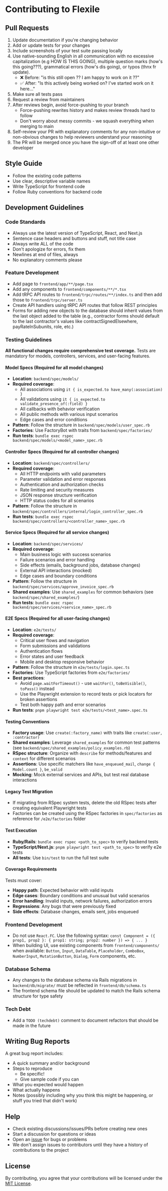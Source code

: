 # Contributing to Flexile

## Pull Requests

1. Update documentation if you're changing behavior
2. Add or update tests for your changes
3. Include screenshots of your test suite passing locally
4. Use native-sounding English in all communication with no excessive capitalization (e.g HOW IS THIS GOING), multiple question marks (how's this going???), grammatical errors (how's dis going), or typos (thnx fr update).
   - ❌ Before: "is this still open ?? I am happy to work on it ??"
   - ✅ After: "Is this actively being worked on? I've started work on it here…"
5. Make sure all tests pass
6. Request a review from maintainers
7. After reviews begin, avoid force-pushing to your branch
   - Force-pushing rewrites history and makes review threads hard to follow
   - Don't worry about messy commits - we squash everything when merging to main
8. Self-review your PR with explanatory comments for any non-intuitive or non-obvious changes to help reviewers understand your reasoning
9. The PR will be merged once you have the sign-off of at least one other developer

## Style Guide

- Follow the existing code patterns
- Use clear, descriptive variable names
- Write TypeScript for frontend code
- Follow Ruby conventions for backend code

## Development Guidelines

### Code Standards

- Always use the latest version of TypeScript, React, and Next.js
- Sentence case headers and buttons and stuff, not title case
- Always write ALL of the code
- Don't apologize for errors, fix them
- Newlines at end of files, always
- No explanatory comments please

### Feature Development

- Add page to `frontend/app/**/page.tsx`
- Add any components to `frontend/components/**/*.tsx`
- Add tRPC API routes to `frontend/trpc/routes/**/index.ts` and then add those to `frontend/trpc/server.ts`
- Create API handlers using tRPC API routes that follow REST principles
- Forms for adding new objects to the database should inherit values from the last object added to the table (e.g., contractor forms should default to the last contractor's values like contractSignedElsewhere, payRateInSubunits, role, etc.)

### Testing Guidelines

**All functional changes require comprehensive test coverage.** Tests are mandatory for models, controllers, services, and user-facing features.

#### Model Specs (Required for all model changes)

- **Location**: `backend/spec/models/`
- **Required coverage**:
  - All associations using `it { is_expected.to have_many(:association) }`
  - All validations using `it { is_expected.to validate_presence_of(:field) }`
  - All callbacks with behavior verification
  - All public methods with various input scenarios
  - Edge cases and error conditions
- **Pattern**: Follow the structure in `backend/spec/models/user_spec.rb`
- **Factories**: Use FactoryBot with traits from `backend/spec/factories/`
- **Run tests**: `bundle exec rspec backend/spec/models/<model_name>_spec.rb`

#### Controller Specs (Required for all controller changes)

- **Location**: `backend/spec/controllers/`
- **Required coverage**:
  - All HTTP endpoints with valid parameters
  - Parameter validation and error responses
  - Authentication and authorization checks
  - Rate limiting and security measures
  - JSON response structure verification
  - HTTP status codes for all scenarios
- **Pattern**: Follow the structure in `backend/spec/controllers/internal/login_controller_spec.rb`
- **Run tests**: `bundle exec rspec backend/spec/controllers/<controller_name>_spec.rb`

#### Service Specs (Required for all service changes)

- **Location**: `backend/spec/services/`
- **Required coverage**:
  - Main business logic with success scenarios
  - Failure scenarios and error handling
  - Side effects (emails, background jobs, database changes)
  - External API interactions (mocked)
  - Edge cases and boundary conditions
- **Pattern**: Follow the structure in `backend/spec/services/approve_invoice_spec.rb`
- **Shared examples**: Use `shared_examples` for common behaviors (see `backend/spec/shared_examples/`)
- **Run tests**: `bundle exec rspec backend/spec/services/<service_name>_spec.rb`

#### E2E Specs (Required for all user-facing changes)

- **Location**: `e2e/tests/`
- **Required coverage**:
  - Critical user flows and navigation
  - Form submissions and validations
  - Authentication flows
  - Error states and user feedback
  - Mobile and desktop responsive behavior
- **Pattern**: Follow the structure in `e2e/tests/login.spec.ts`
- **Factories**: Use TypeScript factories from `e2e/factories/`
- **Best practices**:
  - Avoid `page.waitForTimeout()` - use `waitFor()`, `toBeVisible()`, `toPass()` instead
  - Use the Playwright extension to record tests or pick locators for broken assertions
  - Test both happy path and error scenarios
- **Run tests**: `pnpm playwright test e2e/tests/<test_name>.spec.ts`

#### Testing Conventions

- **Factory usage**: Use `create(:factory_name)` with traits like `create(:user, :contractor)`
- **Shared examples**: Leverage `shared_examples` for common test patterns (see `backend/spec/shared_examples/policy_examples.rb`)
- **RSpec structure**: Organize with `describe` for methods/features and `context` for different scenarios
- **Assertions**: Use specific matchers like `have_enqueued_mail`, `change { Model.count }`, `be_valid`
- **Mocking**: Mock external services and APIs, but test real database interactions

#### Legacy Test Migration

- If migrating from RSpec system tests, delete the old RSpec tests after creating equivalent Playwright tests
- Factories can be created using the RSpec factories in `spec/factories` as reference for `/e2e/factories` folder

#### Test Execution

- **Ruby/Rails**: `bundle exec rspec <path_to_spec>` to verify backend tests
- **TypeScript/Next.js**: `pnpm playwright test <path_to_spec>` to verify e2e tests
- **All tests**: Use `bin/test` to run the full test suite

#### Coverage Requirements

Tests must cover:

- **Happy path**: Expected behavior with valid inputs
- **Edge cases**: Boundary conditions and unusual but valid scenarios
- **Error handling**: Invalid inputs, network failures, authorization errors
- **Regressions**: Any bugs that were previously fixed
- **Side effects**: Database changes, emails sent, jobs enqueued

### Frontend Development

- Do not use `React.FC`. Use the following syntax: `const Component = ({ prop1, prop2 }: { prop1: string; prop2: number }) => { ... }`
- When building UI, use existing components from `frontend/components/` when available: `Button`, `Input`, `DataTable`, `Placeholder`, `ComboBox`, `NumberInput`, `MutationButton`, `Dialog`, `Form` components, etc.

### Database Schema

- Any changes to the database schema via Rails migrations in `backend/db/migrate/` must be reflected in `frontend/db/schema.ts`
- The frontend schema file should be updated to match the Rails schema structure for type safety

### Tech Debt

- Add a `TODO (techdebt)` comment to document refactors that should be made in the future

## Writing Bug Reports

A great bug report includes:

- A quick summary and/or background
- Steps to reproduce
  - Be specific!
  - Give sample code if you can
- What you expected would happen
- What actually happens
- Notes (possibly including why you think this might be happening, or stuff you tried that didn't work)

## Help

- Check existing discussions/issues/PRs before creating new ones
- Start a discussion for questions or ideas
- Open an [issue](https://github.com/antiwork/flexile/issues) for bugs or problems
- We don't assign issues to contributors until they have a history of contributions to the project

## License

By contributing, you agree that your contributions will be licensed under the [MIT License](LICENSE.md).
